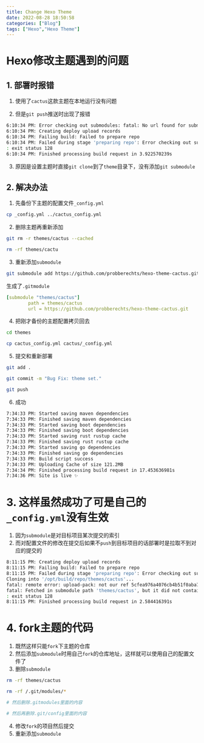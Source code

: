```yaml
---
title: Change Hexo Theme
date: 2022-08-28 18:50:58
categories: ["Blog"]
tags: ["Hexo","Hexo Theme"]
---
```


# Hexo修改主题遇到的问题

## 1. 部署时报错

1. 使用了`cactus`这款主题在本地运行没有问题

2. 但是`git push`推送时出现了报错

```bash
6:10:34 PM: Error checking out submodules: fatal: No url found for submodule path 'themes/cactus' in .gitmodules
6:10:34 PM: Creating deploy upload records
6:10:34 PM: Failing build: Failed to prepare repo
6:10:34 PM: Failed during stage 'preparing repo': Error checking out submodules: fatal: No url found for submodule path 'themes/cactus' in .gitmodules
: exit status 128
6:10:34 PM: Finished processing build request in 3.922570239s
```

3. 原因是设置主题时直接`git clone`到了`theme`目录下，没有添加`git submodule`

## 2. 解决办法

1. 先备份下主题的配置文件`_config.yml`

```bash
cp _config.yml ../cactus_config.yml
```

2. 删除主题再重新添加

```bash
git rm -r themes/cactus --cached

rm -rf themes/cactu
```

3. 重新添加`submodule`

```bash
git submodule add https://github.com/probberechts/hexo-theme-cactus.git themes/cactus
```

生成了`.gitmodule`

```yml
[submodule "themes/cactus"]
        path = themes/cactus
        url = https://github.com/probberechts/hexo-theme-cactus.git
```

4. 把刚才备份的主题配置拷贝回去

```bash
cd themes

cp cactus_config.yml cactus/_config.yml
```

5. 提交和重新部署

```bash
git add .

git commit -m "Bug Fix: theme set."

git push
```

6. 成功

```bash
7:34:33 PM: Started saving maven dependencies
7:34:33 PM: Finished saving maven dependencies
7:34:33 PM: Started saving boot dependencies
7:34:33 PM: Finished saving boot dependencies
7:34:33 PM: Started saving rust rustup cache
7:34:33 PM: Finished saving rust rustup cache
7:34:33 PM: Started saving go dependencies
7:34:33 PM: Finished saving go dependencies
7:34:33 PM: Build script success
7:34:33 PM: Uploading Cache of size 121.2MB
7:34:34 PM: Finished processing build request in 17.453636981s
7:34:36 PM: Site is live ✨
```

# 3. 这样虽然成功了可是自己的`_config.yml`没有生效

1. 因为`submodule`是对目标项目某次提交的索引
2. 而对配置文件的修改在提交后如果不`push`到目标项目的话部署时是拉取不到对应的提交的

```bash
8:11:15 PM: Creating deploy upload records
8:11:15 PM: Failing build: Failed to prepare repo
8:11:15 PM: Failed during stage 'preparing repo': Error checking out submodules: Submodule 'themes/cactus' (https://github.com/probberechts/hexo-theme-cactus.git) registered for path 'themes/cactus'
Cloning into '/opt/build/repo/themes/cactus'...
fatal: remote error: upload-pack: not our ref 5cfea976a4076cb4b51f0aba79ac7aa9f27b1cee
fatal: Fetched in submodule path 'themes/cactus', but it did not contain 5cfea976a4076cb4b51f0aba79ac7aa9f27b1cee. Direct fetching of that commit failed.
: exit status 128
8:11:15 PM: Finished processing build request in 2.584416391s
```

# 4. fork主题的代码

1. 既然这样只能`fork`下主题的仓库
2. 然后添加`submodule`时用自己`fork`的仓库地址，这样就可以使用自己的配置文件了
3. 删除`submodule`

```bash
rm -rf themes/cactus

rm -rf /.git/modules/*

# 然后删除.gitmodules里面的内容

# 然后再删除.git/config里面的内容
```

4. 修改`fork`的项目然后提交
5. 重新添加`submodule`

```bash
```

